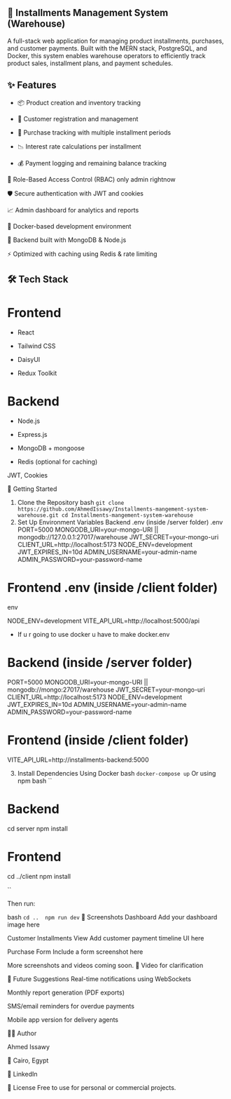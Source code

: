 ## 🧾 Installments Management System (Warehouse)
A full-stack web application for managing product installments, purchases, and customer payments. Built with the MERN stack, PostgreSQL, and Docker, this system enables warehouse operators to efficiently track product sales, installment plans, and payment schedules.

## ✨ Features
- 📦 Product creation and inventory tracking

- 👥 Customer registration and management

- 🧾 Purchase tracking with multiple installment periods

- 📉 Interest rate calculations per installment

- 💰 Payment logging and remaining balance tracking

🔐 Role-Based Access Control (RBAC) only admin rightnow

🛡️ Secure authentication with JWT and cookies

📈 Admin dashboard for analytics and reports

🐳 Docker-based development environment

🧠 Backend built with MongoDB & Node.js

⚡ Optimized with caching using Redis & rate limiting

## 🛠️ Tech Stack

# Frontend

- React

- Tailwind CSS

- DaisyUI

- Redux Toolkit

# Backend

- Node.js

- Express.js

- MongoDB + mongoose

- Redis (optional for caching)

JWT, Cookies

🔧 Getting Started
1. Clone the Repository
bash
``
git clone https://github.com/AhmedIssawy/Installments-mangement-system-warehouse.git
cd Installments-mangement-system-warehouse
``
2. Set Up Environment Variables
Backend .env (inside /server folder)
.env
PORT=5000
MONGODB_URI=your-mongo-URI || mongodb://127.0.0.1:27017/warehouse
JWT_SECRET=your-mongo-uri
CLIENT_URL=http://localhost:5173
NODE_ENV=development
JWT_EXPIRES_IN=10d
ADMIN_USERNAME=your-admin-name
ADMIN_PASSWORD=your-password-name

# Frontend .env (inside /client folder)
env

NODE_ENV=development
VITE_API_URL=http://localhost:5000/api

- If u r going to use docker u have to make docker.env
# Backend (inside /server folder)
PORT=5000
MONGODB_URI=your-mongo-URI || mongodb://mongo:27017/warehouse
JWT_SECRET=your-mongo-uri
CLIENT_URL=http://localhost:5173
NODE_ENV=development
JWT_EXPIRES_IN=10d
ADMIN_USERNAME=your-admin-name
ADMIN_PASSWORD=your-password-name

# Frontend (inside /client folder)

VITE_API_URL=http://installments-backend:5000

3. Install Dependencies
Using Docker
bash
``
docker-compose up
``
Or using npm
bash
``
# Backend
cd server
npm install

# Frontend
cd ../client
npm install

``

Then run:

bash
``
cd .. 
npm run dev
``
📸 Screenshots
Dashboard
Add your dashboard image here

Customer Installments View
Add customer payment timeline UI here

Purchase Form
Include a form screenshot here

More screenshots and videos coming soon.
🎥 Video for clarification

🔮 Future Suggestions
Real-time notifications using WebSockets

Monthly report generation (PDF exports)

SMS/email reminders for overdue payments

Mobile app version for delivery agents

👨‍💻 Author

Ahmed Issawy

📍 Cairo, Egypt

🔗 LinkedIn

📄 License
Free to use for personal or commercial projects.